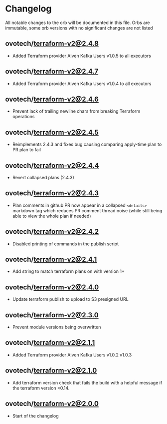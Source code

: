 # Changelog
All notable changes to the orb will be documented in this file.
Orbs are immutable, some orb versions with no significant changes are
not listed

## ovotech/terraform-v2@2.4.8
- Added Terraform provider Aiven Kafka Users v1.0.5 to all executors

## ovotech/terraform-v2@2.4.7
- Added Terraform provider Aiven Kafka Users v1.0.4 to all executors

## ovotech/terraform-v2@2.4.6
- Prevent lack of trailing newline chars from breaking Terraform operations

## ovotech/terraform-v2@2.4.5
- Reimplements 2.4.3 and fixes bug causing comparing apply-time plan to PR plan to fail

## ovotech/terraform-v2@2.4.4
- Revert collapsed plans (2.4.3)

## ovotech/terraform-v2@2.4.3
- Plan comments in github PR now appear in a collapsed `<details>` markdown tag which reduces PR comment thread noise (while still being able to view the whole plan if needed)

## ovotech/terraform-v2@2.4.2
- Disabled printing of commands in the publish script

## ovotech/terraform-v2@2.4.1
- Add string to match terraform plans on with version 1+

## ovotech/terraform-v2@2.4.0
- Update terraform publish to upload to S3 presigned URL

## ovotech/terraform-v2@2.3.0
- Prevent module versions being overwritten

## ovotech/terraform-v2@2.1.1
- Added Terraform provider Aiven Kafka Users v1.0.2 v1.0.3

## ovotech/terraform-v2@2.1.0
- Add terraform version check that fails the build with a helpful
  message if the terraform version <0.14.

## ovotech/terraform-v2@2.0.0
- Start of the changelog
